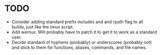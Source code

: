 # TODO

* Consider adding standard prefix includes and and rpath flag to all builds, just like the tmux script.
* Add wemux. Will probably have to patch it to get it to work as a standard user.
* Decide standard of hyphens (probably) or underscores (probably not) and stick to them for functions, aliases, commands, and file names.
